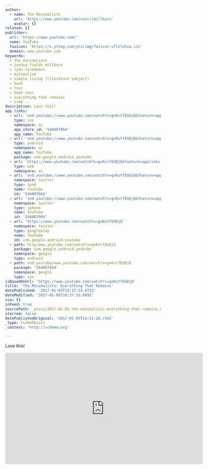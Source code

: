 ```yaml
---
author:
  - name: The Minimalists
    url: 'https://www.youtube.com/user/jmillburn'
    avatar: {}
related: []
publisher:
  url: 'https://www.youtube.com/'
  name: YouTube
  favicon: 'https://s.ytimg.com/yts/img/favicon-vflz7uhzw.ico'
  domain: www.youtube.com
keywords:
  - the minimalists
  - joshua fields millburn
  - ryan nicodemus
  - minimalism
  - simple living (literature subject)
  - book
  - tour
  - book tour
  - everything that remains
  - simp...
description: Love this!
app_links:
  - url: 'vnd.youtube://www.youtube.com/watch?v=gnKvtfEGDjQ&feature=applinks'
    type: ios
    namespace: ai
    app_store_id: '544007664'
    app_name: YouTube
  - url: 'vnd.youtube://www.youtube.com/watch?v=gnKvtfEGDjQ&feature=applinks'
    type: android
    namespace: ai
    app_name: YouTube
    package: com.google.android.youtube
  - url: 'https://www.youtube.com/watch?v=gnKvtfEGDjQ&feature=applinks'
    type: web
    namespace: ai
  - url: 'vnd.youtube://www.youtube.com/watch?v=gnKvtfEGDjQ&feature=applinks'
    namespace: twitter
    type: ipad
    name: YouTube
    id: '544007664'
  - url: 'vnd.youtube://www.youtube.com/watch?v=gnKvtfEGDjQ&feature=applinks'
    namespace: twitter
    type: iphone
    name: YouTube
    id: '544007664'
  - url: 'https://www.youtube.com/watch?v=gnKvtfEGDjQ'
    namespace: twitter
    type: googleplay
    name: YouTube
    id: com.google.android.youtube
  - path: http/www.youtube.com/watch?v=gnKvtfEGDjQ
    package: com.google.android.youtube
    namespace: google
    type: android
  - path: vnd.youtube/www.youtube.com/watch?v=gnKvtfEGDjQ
    package: '544007664'
    namespace: google
    type: ios
isBasedOnUrl: 'https://www.youtube.com/watch?v=gnKvtfEGDjQ'
title: 'The Minimalists: Everything That Remains'
datePublished: '2017-01-03T18:37:33.672Z'
dateModified: '2017-01-03T18:37:33.089Z'
via: {}
inFeed: true
sourcePath: _posts/2017-01-03-the-minimalists-everything-that-remains.md
starred: false
datePublishedOriginal: '2017-01-03T14:51:20.734Z'
_type: VideoObject
_context: 'http://schema.org'

---
```

Love this!

<iframe src="https://cdn.embedly.com/widgets/media.html?src=https%3A%2F%2Fwww.youtube.com%2Fembed%2FgnKvtfEGDjQ%3Ffeature%3Doembed&amp;url=http%3A%2F%2Fwww.youtube.com%2Fwatch%3Fv%3DgnKvtfEGDjQ&amp;image=https%3A%2F%2Fi.ytimg.com%2Fvi%2FgnKvtfEGDjQ%2Fhqdefault.jpg&amp;key=b7d04c9b404c499eba89ee7072e1c4f7&amp;type=text%2Fhtml&amp;schema=youtube" width="640" height="360" scrolling="no" frameborder="0" allowfullscreen="" style=""></iframe>